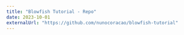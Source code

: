 ```yaml
---
title: "Blowfish Tutorial - Repo"
date: 2023-10-01
externalUrl: "https://github.com/nunocoracao/blowfish-tutorial"
---
```

